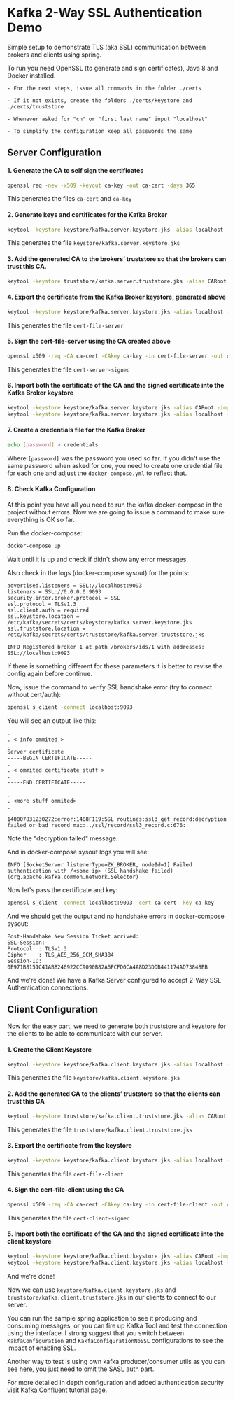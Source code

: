 # Kafka 2-Way SSL Authentication Demo

Simple setup to demonstrate TLS (aka SSL) communication between brokers and clients using spring.


To run you need OpenSSL (to generate and sign certificates), Java 8 and Docker installed.

```
- For the next steps, issue all commands in the folder ./certs

- If it not exists, create the folders ./certs/keystore and ./certs/truststore

- Whenever asked for "cn" or "first last name" input "localhost"

- To simplify the configuration keep all passwords the same
```
## Server Configuration

#### 1. Generate the CA to self sign the certificates

```sh
openssl req -new -x509 -keyout ca-key -out ca-cert -days 365
```
This generates the files ```ca-cert``` and ```ca-key```

#### 2. Generate keys and certificates for the Kafka Broker

```sh
keytool -keystore keystore/kafka.server.keystore.jks -alias localhost -keyalg RSA -genkey
```
This generates the file ```keystore/kafka.server.keystore.jks```

#### 3. Add the generated CA to the brokers’ truststore so that the brokers can trust this CA.

```sh
keytool -keystore truststore/kafka.server.truststore.jks -alias CARoot -importcert -file ca-cert
```

#### 4. Export the certificate from the Kafka Broker keystore, generated above

```sh
keytool -keystore keystore/kafka.server.keystore.jks -alias localhost -certreq -file cert-file-server
```
This generates the file ```cert-file-server```

#### 5. Sign the cert-file-server using the CA created above

```sh
openssl x509 -req -CA ca-cert -CAkey ca-key -in cert-file-server -out cert-server-signed -days 365 -CAcreateserial
```
This generates the file ```cert-server-signed```

#### 6. Import both the certificate of the CA and the signed certificate into the Kafka Broker keystore

```sh
keytool -keystore keystore/kafka.server.keystore.jks -alias CARoot -importcert -file ca-cert
keytool -keystore keystore/kafka.server.keystore.jks -alias localhost -importcert -file cert-server-signed
```

#### 7. Create a credentials file for the Kafka Broker

```sh
echo [password] > credentials
```
Where ```[password]``` was the password you used so far.
If you didn't use the same password when asked for one, you need to create one credential file for each one and adjust the ```docker-compose.yml``` to reflect that.

#### 8. Check Kafka Configuration

At this point you have all you need to run the kafka docker-compose in the project without errors.
Now we are going to issue a command to make sure everything is OK so far.

Run the docker-compose:

```sh
docker-compose up
```

Wait until it is up and check if didn't show any error messages.

Also check in the logs (docker-compose sysout) for the points:

```
advertised.listeners = SSL://localhost:9093
listeners = SSL://0.0.0.0:9093
security.inter.broker.protocol = SSL
ssl.protocol = TLSv1.3
ssl.client.auth = required
ssl.keystore.location = /etc/kafka/secrets/certs/keystore/kafka.server.keystore.jks
ssl.truststore.location = /etc/kafka/secrets/certs/truststore/kafka.server.truststore.jks

INFO Registered broker 1 at path /brokers/ids/1 with addresses: SSL://localhost:9093
```
If there is something different for these parameters it is better to revise the config again before continue.


Now, issue the command to verify SSL handshake error (try to connect without cert/auth):

```sh
openssl s_client -connect localhost:9093
```

You will see an output like this:

```
.
. < info ommited >
.
Server certificate
-----BEGIN CERTIFICATE-----
.
. < ommited certificate stuff >
.
-----END CERTIFICATE-----

.
. <more stuff ommited>
.

140007831230272:error:1408F119:SSL routines:ssl3_get_record:decryption failed or bad record mac:../ssl/record/ssl3_record.c:676:

```
Note the "decryption failed" message.

And in docker-compose sysout logs you will see:

```
INFO [SocketServer listenerType=ZK_BROKER, nodeId=1] Failed authentication with /<some ip> (SSL handshake failed) (org.apache.kafka.common.network.Selector)
```

Now let's pass the certificate and key:

```sh
openssl s_client -connect localhost:9093 -cert ca-cert -key ca-key
```

And we should get the output and no handshake errors in docker-compose sysout:

```
Post-Handshake New Session Ticket arrived:
SSL-Session:
Protocol  : TLSv1.3
Cipher    : TLS_AES_256_GCM_SHA384
Session-ID: 0E971B8151C41ABB246922CC9090B82A6FCFD0CA4A8D23DDB441174AD73848EB
```

And we're done! We have a Kafka Server configured to accept 2-Way SSL Authentication connections.

## Client Configuration

Now for the easy part, we need to generate both truststore and keystore for the clients to be able to communicate with our server.

#### 1. Create the Client Keystore

```sh
keytool -keystore keystore/kafka.client.keystore.jks -alias localhost -keyalg RSA -genkey
```
This generates the file ```keystore/kafka.client.keystore.jks```

#### 2. Add the generated CA to the clients’ truststore so that the clients can trust this CA

```sh
keytool -keystore truststore/kafka.client.truststore.jks -alias CARoot -importcert -file ca-cert
```
This generates the file ```truststore/kafka.client.truststore.jks```

#### 3. Export the certificate from the keystore

```sh
keytool -keystore keystore/kafka.client.keystore.jks -alias localhost -certreq -file cert-file-client
```
This generates the file ```cert-file-client```

#### 4. Sign the cert-file-client using the CA 

```sh
openssl x509 -req -CA ca-cert -CAkey ca-key -in cert-file-client -out cert-client-signed -days 365 -CAcreateserial
```
This generates the file ```cert-client-signed```

#### 5. Import both the certificate of the CA and the signed certificate into the client keystore

```sh
keytool -keystore keystore/kafka.client.keystore.jks -alias CARoot -importcert -file ca-cert
keytool -keystore keystore/kafka.client.keystore.jks -alias localhost -importcert -file cert-client-signed
```

And we're done!

Now we can use ```keystore/kafka.client.keystore.jks``` and ```truststore/kafka.client.truststore.jks``` in our clients to connect to our server.

You can run the sample spring application to see it producing and consuming messages, or you can fire up Kafka Tool and test the connection using the interface.
I strong suggest that you switch between ```KakfaConfiguration``` and ```KakfaConfigurationNoSSL``` configurations to see the impact of enabling SSL.

Another way to test is using own kafka producer/consumer utils as you can see [here](https://docs.confluent.io/platform/current/security/security_tutorial.html#configure-clients), you just need to omit the SASL auth part.


For more detailed in depth configuration and added authentication security visit [Kafka Confluent](https://docs.confluent.io/platform/current/security/security_tutorial.html) tutorial page.

